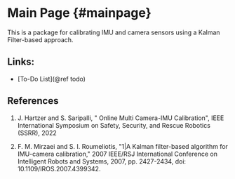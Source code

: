 # Main Page {#mainpage}

This is a package for calibrating IMU and camera sensors using a Kalman Filter-based approach.

## Links:
- [To-Do List](@ref todo)


## References
1. J. Hartzer and S. Saripalli, "
   Online Multi Camera-IMU Calibration", 
   IEEE International Symposium on Safety, Security, and Rescue Robotics (SSRR), 2022

2. F. M. Mirzaei and S. I. Roumeliotis, 
   "1|A Kalman filter-based algorithm for IMU-camera calibration,"
   2007 IEEE/RSJ International Conference on Intelligent Robots and Systems, 2007, pp. 2427-2434, 
   doi: 10.1109/IROS.2007.4399342.
